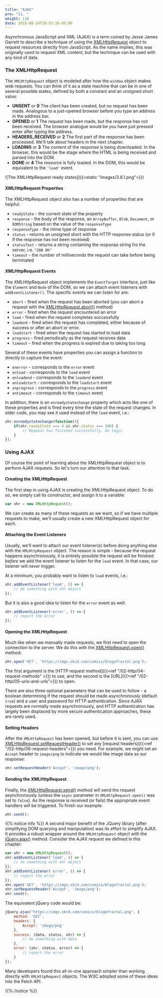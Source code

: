 ```yaml
---
title: "AJAX"
pre: "11. "
weight: 110
date: 2018-08-24T10:53:26-05:00
---
```


Asynchronous JavaScript and XML (AJAX) is a term coined by Jesse James Garrett to describe a technique of using the [XMLHttpRequest](https://developer.mozilla.org/en-US/docs/Web/API/XMLHttpRequest) object to request resources directly from JavaScript.  As the name implies, this was originally used to request XML content, but the technique can be used with any kind of data.

### The XMLHttpRequest

The `XMLHttpRequest` object is modeled after how the `window` object makes web requests.  You can think of it as a state machine that can be in one of several possible states, defined by both a constant and an unsigned short value: 

* **UNSENT** or **0** The client has been created, but no request has been made.  Analogous to a just-opened browser before you type an address in the address bar.
* **OPENED** or **1** The request has been made, but the response has not been received.  The browser analogue would be you have just pressed enter after typing the address.
* **HEADERS_RECEIVED** or **2** The first part of the response has been processed.  We'll talk about headers in the next chapter.
* **LOADING** or **3** The content of the response is being downloaded.  In the browser, this would be the stage where the HTML is being received and parsed into the DOM.
* **DONE** or **4** The resource is fully loaded.  In the DOM, this would be equivalent to the `'load'` event.

![The XMLHttpRequest ready states]({{<static "images/3.8.1.png">}})

#### XMLHttpRequest Properties 

The XMLHttpRequest object also has a number of properties that are helpful:

* `readyState` - the current state of the property
* `response` - the body of the response, an `ArrayBuffer`, `Blob`, `Document`, or `DOMString` based on the value of the `responseType`
* `responseType` - the mime type of response
* `status` - returns an unsigned short with the HTTP response status (or 0 if the response has not been received)
* `statusText` - returns a string containing the response string fro the server, i.e. `"200 OK"`
* `timeout` - the number of milliseconds the request can take before being terminated


#### XMLHttpRequest Events 

The XMLHttpRequest object implements the `EventTarget` interface, just like the `Element` and `Node` of the DOM, so we can attach event listeners with `addEventListener()`.  The specific events we can listen for are:

* `abort` - fired when the request has been aborted (you can abort a request with the [XMLHttpRequest.abort()](https://developer.mozilla.org/en-US/docs/Web/API/XMLHttpRequest/abort) method)
* `error` - fired when the request encountered an error 
* `load` - fired when the request completes successfully
* `loadend` - fired when the request has completed, either because of success or after an abort or error.
* `loadstart` - fired when the request has started to load data
* `progress` - fired periodically as the request receives data 
* `timeout` - fired when the progress is expired due to taking too long

Several of these events have properties you can assign a function to directly to capture the event:

* `onerror` - corresponds to the `error` event
* `onload` - corresponds to the `load` event
* `onloadend` - corresponds to the `loadend` event
* `onloadstart` - corresponds to the `loadstart` event 
* `onprogress` - corresponds to the `progress` event
* `ontimeout` - corresponds to the `timeout` event

In addition, there is an `onreadystatechange` property which acts like one of these properties and is fired every time the state of the request changes.  In older code, you may see it used instead of the `load` event, i.e.:

```js
xhr.onreadystatechange(function(){
    if(xhr.readyState === 4 && xhr.status === 200) {
        // Request has finished successfully, do logic
    }
});
```

### Using AJAX

Of course the point of learning about the XMLHttpRequest object is to perform AJAX requests.  So let's turn our attention to that task.

#### Creating the XMLHttpRequest

The first step in using AJAX is creating the XMLHttpRequest object. To do so, we simply call its constructor, and assign it to a variable:

```js
var xhr = new XMLHttpRequest();
```

We can create as many of these requests as we want, so if we have multiple requests to make, we'll usually create a new XMLHttpRequest object for each.

#### Attaching the Event Listeners 

Usually, we'll want to attach our event listener(s) before doing anything else with the `XMLHttpRequest` object.  The reason is simple - because the request happens asynchronously, it is entirely possible the request will be finished _before_ we add the event listener to listen for the `load` event.  In that case, our listener will _never_ trigger.

At a minimum, you probably want to listen to `load` events, i.e.:

```js
xhr.addEventListener('load', () => {
    // do something with xhr object
});
```

But it is also a good idea to listen for the `error` event as well:

```js
xhr.addEventListener('error', () => {
    // report the error
});
```

#### Opening the XMLHttpRequest 

Much like when we manually made requests, we first need to open the connection to the server.  We do this with the [XMLHttpRequest.open()](https://developer.mozilla.org/en-US/docs/Web/API/XMLHttpRequest/open) method:

```js
xhr.open('GET', 'https://imgs.xkcd.com/comics/blogofractal.png');
```

The first argument is the [HTTP request method]({{<ref "/02-http/04-request-methods" >}}) to use, and the second is the [URL]({{<ref "/02-http/05-uris-and-urls">}}) to open.  

There are also three optional parameters that can be used to follow - a boolean determining if the request should be made asynchronously (default `true`) and a user and password for HTTP authentication.  Since AJAX requests are normally made asynchronously, and HTTP authentication has largely been displaced by more secure authentication approaches, these are rarely used.

#### Setting Headers 

After the `XMLHttpRequest` has been opened, but before it is sent, you can use [XMLHttpRequest.setRequestHeader()](https://developer.mozilla.org/en-US/docs/Web/API/XMLHttpRequest/setRequestHeader) to set any [request headers]({{<ref "/02-http/06-request-headers">}}) you need.  For example, we might set an `Accept` header to `image/png` to indicate we would like image data as our response:

```js
xhr.setRequestHeader('Accept', 'image/png');
```

#### Sending the XMLHttpRequest 
Finally, the [XMLHttpRequest.send()](https://developer.mozilla.org/en-US/docs/Web/API/XMLHttpRequest/send) method will send the request asynchronously (unless the `async` parameter in `XMLHttpRequest.open()` was set to `false`).  As the response is received (or fails) the appropriate event handlers will be triggered.  To finish our example:

```js
xhr.send();
```

{{% notice info %}}
A second major benefit of the JQuery library (after simplifying DOM querying and manipulation) was its effort to simplify AJAX.  It provides a robust wrapper around the `XMLHttpRequest` object with the [jQuery.ajax()](https://api.jquery.com/jquery.ajax/) method.  Consider the AJAX request we defined in this chapter:

```js 
var xhr = new XMLHttpRequest();
xhr.addEventListener('load', () => {
    // do something with xhr object
});
xhr.addEventListener('error', () => {
    // report the error
});
xhr.open('GET', 'https://imgs.xkcd.com/comics/blogofractal.png');
xhr.setRequestHeader('Accept', 'image/png');
xhr.send();
```

The equivalent jQuery code would be:

```js
jQuery.ajax("https://imgs.xkcd.com/comics/blogofractal.png", {
    method: 'GET',
    headers: {
        Accept: 'image/png'
    },
    success: (data, status, xhr) => {
        // do something with data
    },
    error: (xhr, status, error) => { 
        // report the error 
    }
});
```

Many developers found this all-in-one approach simpler than working directly with `XMLHttpRequest` objects.  The W3C adopted some of these ideas into the Fetch API.

{{% /notice %}}

